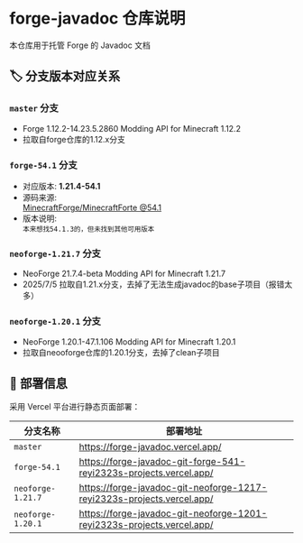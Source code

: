 # forge-javadoc 仓库说明

本仓库用于托管 Forge 的 Javadoc 文档

## 🏷 分支版本对应关系

### `master` 分支
- Forge 1.12.2-14.23.5.2860 Modding API for Minecraft 1.12.2
- 拉取自forge仓库的1.12.x分支

### `forge-54.1` 分支
- 对应版本: **1.21.4-54.1**
- 源码来源:  
  [MinecraftForge/MinecraftForte @54.1](https://github.com/MinecraftForge/MinecraftForge/tree/54.1)
- 版本说明:  
  `本来想找54.1.3的，但未找到其他可用版本`
### `neoforge-1.21.7` 分支
- NeoForge 21.7.4-beta Modding API for Minecraft 1.21.7
- 2025/7/5 拉取自1.21.x分支，去掉了无法生成javadoc的base子项目（报错太多）
### `neoforge-1.20.1` 分支
- NeoForge 1.20.1-47.1.106 Modding API for Minecraft 1.20.1
- 拉取自neooforge仓库的1.20.1分支，去掉了clean子项目

## 🚀 部署信息
采用 Vercel 平台进行静态页面部署：

| 分支名称       | 部署地址                               |
|----------------|----------------------------------------|
| `master`       | <https://forge-javadoc.vercel.app/>    |
| `forge-54.1`   | <https://forge-javadoc-git-forge-541-reyi2323s-projects.vercel.app/> |
| `neoforge-1.21.7` | <https://forge-javadoc-git-neoforge-1217-reyi2323s-projects.vercel.app/> |
| `neoforge-1.20.1` | <https://forge-javadoc-git-neoforge-1201-reyi2323s-projects.vercel.app/> |
